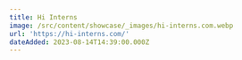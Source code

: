 ```yaml
---
title: Hi Interns
image: /src/content/showcase/_images/hi-interns.com.webp
url: 'https://hi-interns.com/'
dateAdded: 2023-08-14T14:39:00.000Z
---
```


